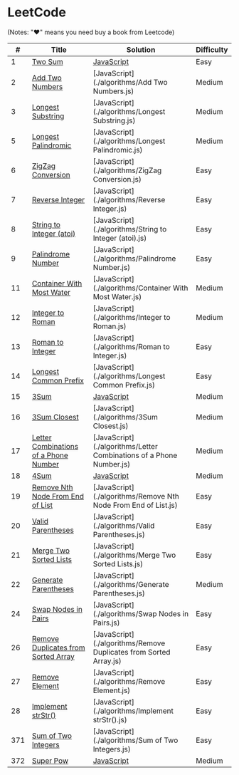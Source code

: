 # LeetCode 

(Notes: "&hearts;" means you need buy a book from Leetcode)

| # | Title | Solution | Difficulty |
|---| ----- | -------- | ---------- |
|1|[Two Sum](https://leetcode.com/problems/two-sum/)| [JavaScript](./algorithms/TwoSum.js)|Easy|
|2|[Add Two Numbers](https://leetcode.com/problems/add-two-numbers/)| [JavaScript](./algorithms/Add Two Numbers.js)|Medium|
|3|[Longest Substring](https://leetcode.com/problems/longest-substring-without-repeating-characters/)| [JavaScript](./algorithms/Longest Substring.js)|Medium|
|5|[Longest Palindromic](https://leetcode.com/problems/longest-palindromic-substring/)| [JavaScript](./algorithms/Longest Palindromic.js)|Medium|
|6|[ZigZag Conversion](https://leetcode.com/problems/zigzag-conversion/)| [JavaScript](./algorithms/ZigZag Conversion.js)|Easy|
|7|[Reverse Integer](https://leetcode.com/problems/reverse-integer/)| [JavaScript](./algorithms/Reverse Integer.js)|Easy|
|8|[String to Integer (atoi)](https://leetcode.com/problems/string-to-integer-atoi/)| [JavaScript](./algorithms/String to Integer (atoi).js)|Easy|
|9|[Palindrome Number](https://leetcode.com/problems/palindrome-number/)| [JavaScript](./algorithms/Palindrome Number.js)|Easy|
|11|[Container With Most Water](https://leetcode.com/problems/container-with-most-water/)| [JavaScript](./algorithms/Container With Most Water.js)|Medium|
|12|[Integer to Roman](https://leetcode.com/problems/integer-to-roman/)| [JavaScript](./algorithms/Integer to Roman.js)|Medium|
|13|[Roman to Integer](https://leetcode.com/problems/roman-to-integer/)| [JavaScript](./algorithms/Roman to Integer.js)|Easy|
|14|[Longest Common Prefix](https://leetcode.com/problems/longest-common-prefix/)| [JavaScript](./algorithms/Longest Common Prefix.js)|Easy|
|15|[3Sum](https://leetcode.com/problems/3sum/)| [JavaScript](./algorithms/3Sum.js)|Medium|
|16|[3Sum Closest](https://leetcode.com/problems/3sum-closest/)| [JavaScript](./algorithms/3Sum Closest.js)|Medium|
|17|[Letter Combinations of a Phone Number](https://leetcode.com/problems/letter-combinations-of-a-phone-number/)| [JavaScript](./algorithms/Letter Combinations of a Phone Number.js)|Medium|
|18|[4Sum](https://leetcode.com/problems/4sum/)| [JavaScript](./algorithms/4Sum.js)|Medium|
|19|[Remove Nth Node From End of List](https://leetcode.com/problems/remove-nth-node-from-end-of-list/)| [JavaScript](./algorithms/Remove Nth Node From End of List.js)|Easy|
|20|[Valid Parentheses](https://leetcode.com/problems/valid-parentheses/)| [JavaScript](./algorithms/Valid Parentheses.js)|Easy|
|21|[Merge Two Sorted Lists](https://leetcode.com/problems/merge-two-sorted-lists/)| [JavaScript](./algorithms/Merge Two Sorted Lists.js)|Easy|
|22|[Generate Parentheses](https://leetcode.com/problems/generate-parentheses/)| [JavaScript](./algorithms/Generate Parentheses.js)|Medium|
|24|[Swap Nodes in Pairs](https://leetcode.com/problems/swap-nodes-in-pairs/)| [JavaScript](./algorithms/Swap Nodes in Pairs.js)|Easy|
|26|[Remove Duplicates from Sorted Array](https://leetcode.com/problems/remove-duplicates-from-sorted-array/)| [JavaScript](./algorithms/Remove Duplicates from Sorted Array.js)|Easy|
|27|[Remove Element](https://leetcode.com/problems/remove-element/)| [JavaScript](./algorithms/Remove Element.js)|Easy|
|28|[Implement strStr()](https://leetcode.com/problems/implement-strstr/)| [JavaScript](./algorithms/Implement strStr().js)|Easy|
|371|[Sum of Two Integers](https://leetcode.com/problems/sum-of-two-integers/)| [JavaScript](./algorithms/Sum of Two Integers.js)|Easy|
|372|[Super Pow](https://leetcode.com/problems/super-pow/)| [JavaScript](./algorithms/SuperPow.js)|Medium|
	